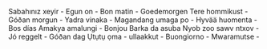 Sabahınız xeyir -
Egun on -
Bon matin -
Goedemorgen
Tere hommikust -
Góðan morgun -
Yadra vinaka -
Magandang umaga po -
Hyvää huomenta -
Bos días
Amakya amalungi -
Bonjou
Barka da asuba
Nyob zoo sawv ntxov -
Jó reggelt -
Góðan dag
Ụtụtụ ọma -
ullaakkut -
Buongiorno -
Mwaramutse -
